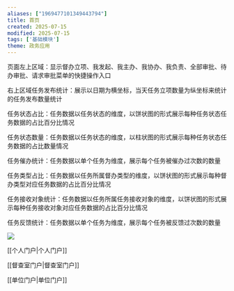 ```yaml
---
aliases: ["1969477101349443794"]
title: 首页
created: 2025-07-15
modified: 2025-07-15
tags: ['基础模块']
theme: 政务应用
---
```


页面左上区域：显示督办立项、我发起、我主办、我协办、我负责、全部审批、待办审批、请求审批菜单的快捷操作入口

右上区域任务发布统计：展示以日期为横坐标，当天任务立项数量为纵坐标来统计的任务发布数量统计

任务状态占比：任务数据以任务状态的维度，以饼状图的形式展示每种任务状态任务数据的占比百分比情况

任务状态数量：任务数据以任务状态的维度，以柱状图的形式展示每种任务状态任务数据的占比数量情况

任务催办统计：任务数据以单个任务为维度，展示每个任务被催办过次数的数量

任务类型占比：任务数据以任务所属督办类型的维度，以饼状图的形式展示每种督办类型对应任务数据的占比百分比情况

任务接收对象统计：任务数据以任务所属任务接收对象的维度，以饼状图的形式展示每种任务接收对象对应任务数据的占比百分比情况

任务反馈统计：任务数据以单个任务为维度，展示每个任务被反馈过次数的数量

![](https://myhelpdoc.oss-cn-heyuan.aliyuncs.com/mdimages/dbeb922313362b1eefc94413ec097a8c.jpg)

[[个人门户|个人门户]]

[[督查室门户|督查室门户]]

[[单位门户|单位门户]]

